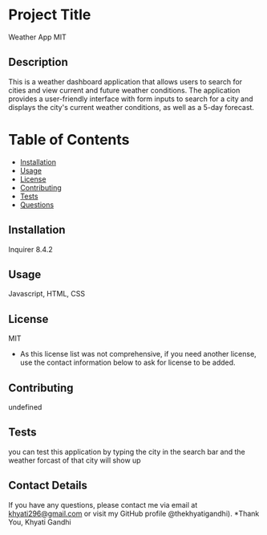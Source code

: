 
# Project Title
Weather App
MIT

## Description
This is a weather dashboard application that allows users to search for cities and view current and future weather conditions. The application provides a user-friendly interface with form inputs to search for a city and displays the city's current weather conditions, as well as a 5-day forecast.

# Table of Contents 
* [Installation](#-Installation)
* [Usage](#-Usage)
* [License](#-License)
* [Contributing](#-Contributing)
* [Tests](#-Tests)
* [Questions](#-Contact-Details)
    
## Installation
Inquirer 8.4.2

## Usage
Javascript, HTML, CSS

## License 
MIT
* As this license list was not comprehensive, if you need another license, use the contact information below to ask for license to be added. 

## Contributing 
undefined

## Tests
you can test this application by typing the city in the search bar and the weather forcast of that city will   show up

## Contact Details 
If you have any questions, please contact me via email at khyati296@gmail.com or visit my GitHub profile @thekhyatigandhi).
*Thank You,
Khyati Gandhi